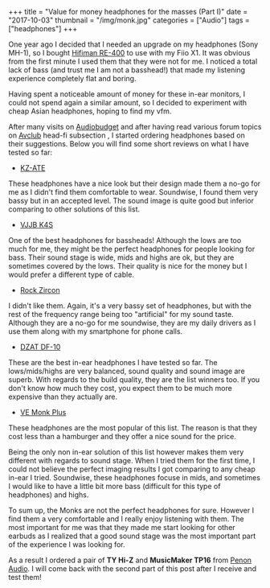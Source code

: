 +++
title = "Value for money headphones for the masses (Part I)"
date = "2017-10-03"
thumbnail = "/img/monk.jpg"
categories = ["Audio"]
tags = ["headphones"]
+++

One year ago I decided that I needed an upgrade on my headphones (Sony MH-1), so I bought [Hifiman RE-400](http://www.hifiman.com/products/detail/113) to use with my Fiio X1. It was obvious from the first minute I used them that they were not for me. I noticed a total lack of bass (and trust me I am not a basshead!) that made my listening experience completely flat and boring.

Having spent a noticeable amount of money for these in-ear monitors, I could not spend again a similar amount, so I decided to experiment with cheap Asian headphones, hoping to find my vfm.

After many visits on [Audiobudget](https://audiobudget.com/) and after having read various forum topics on [Avclub](http://avclub.gr) head-fi subsection , I started ordering headphones based on their suggestions. Below you will find some short reviews on what I have tested so far:

- [KZ-ATE](https://audiobudget.com/product/KZ/ATE) 

These headphones have a nice look but their design made them a no-go for me as I didn't find them comfortable to wear.
Soundwise, I found them very bassy but in an accepted level. The sound image is quite good but inferior comparing to other solutions of this list.

- [VJJB K4S](https://audiobudget.com/product/VJJB/K4S) 

One of the best headphones for bassheads! Although the lows are too much for me, they might be the perfect headphones for people looking for bass. Their sound stage is wide, mids and highs are ok, but they are sometimes covered by the lows.
Their quality is nice for the money but I would prefer a different type of cable.

- [Rock Zircon](https://audiobudget.com/product/ROCK/Zircon) 

I didn't like them. Again, it's a very bassy set of headphones, but with the rest of the frequency range being too "artificial" for my sound taste. Although they are a no-go for me soundwise, they are my daily drivers as I use them along with my smartphone for phone calls.

- [DZAT DF-10](https://audiobudget.com/product/DZAT/DF-10) 

These are the best in-ear headphones I have tested so far. The lows/mids/highs are very balanced, sound quality and sound image are superb. With regards to the build quality, they are the list winners too. If you don't know how much they cost, you expect them to be much more expensive than they actually are.

- [VE Monk Plus](https://audiobudget.com/product/VE/MonkPlus) 

These headphones are the most popular of this list. The reason is that they cost less than a hamburger and they offer a nice sound for the price.

Being the only non in-ear solution of this list however makes them very different with regards to sound stage. When I tried them for the first time, I could not believe the perfect imaging results I got comparing to any cheap in-ear I tried.
Soundwise, these headphones focuse in mids, and sometimes I would like to have  a little bit more bass (difficult for this type of headphones) and highs.

To sum up, the Monks are not the perfect headphones for sure. However I find them  a very comfortable and I really enjoy listening with them. The most important for me was that they made me start looking for other earbuds as I realized that a good sound stage was the most important part of the experience I was looking for.

As a result I ordered a pair of **TY Hi-Z** and **MusicMaker TP16** from [Penon Audio](https://penonaudio.com). I will come back with the second part of this post after I receive and test them!